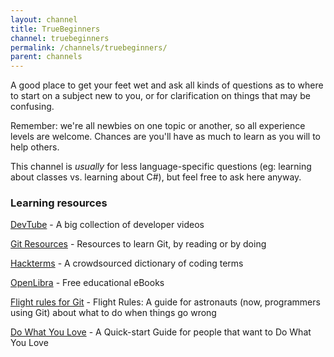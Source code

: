```yaml
---
layout: channel
title: TrueBeginners
channel: truebeginners
permalink: /channels/truebeginners/
parent: channels
---
```


A good place to get your feet wet and ask all kinds of questions as to where to start on a subject new to you, or for clarification on things that may be confusing.

Remember: we're all newbies on one topic or another, so all experience levels are welcome. Chances are you'll have as much to learn as you will to help others.

This channel is *usually* for less language-specific questions (eg: learning about classes vs. learning about C#), but feel free to ask here anyway.

### Learning resources

[DevTube](https://dev.tube/) - A big collection of developer videos

[Git Resources](https://try.github.io/) - Resources to learn Git, by reading or by doing

[Hackterms](https://www.hackterms.com/) - A crowdsourced dictionary of coding terms

[OpenLibra](https://openlibra.com/) - Free educational eBooks

[Flight rules for Git](https://github.com/k88hudson/git-flight-rules/) - Flight Rules: A guide for astronauts (now, programmers using Git) about what to do when things go wrong

[Do What You Love](https://github.com/dwyl/start-here/) - A Quick-start Guide for people that want to Do What You Love